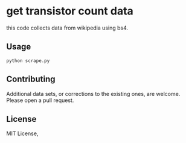 # get transistor count data

this code collects data from wikipedia using bs4.

## Usage

```
python scrape.py
```

## Contributing
Additional data sets, or corrections to the existing ones, are welcome. Please open a pull request.

## License
MIT License, 
